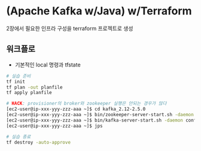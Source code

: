 # (Apache Kafka w/Java) w/Terraform

2장에서 필요한 인프라 구성을 terraform 프로젝트로 생성

## 워크플로
- 기본적인 local 명령과 tfstate
```sh
# 실습 준비
tf init
tf plan -out planfile
tf apply planfile

# HACK: provisioner의 broker와 zookeeper 실행은 안되는 경우가 많다
[ec2-user@ip-xxx-yyy-zzz-aaa ~]$ cd kafka_2.12-2.5.0
[ec2-user@ip-xxx-yyy-zzz-aaa ~]$ bin/zookeeper-server-start.sh -daemon config/zookeeper.properties
[ec2-user@ip-xxx-yyy-zzz-aaa ~]$ bin/kafka-server-start.sh -daemon config/server.properties
[ec2-user@ip-xxx-yyy-zzz-aaa ~]$ jps

# 실습 종료
tf destroy -auto-approve
```
